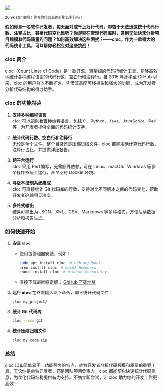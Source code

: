 <img src="/assets/image/250602-cloc.png"/> 

<small>20.9k star,哈哈！你写的代码真的有那么多行吗！</small>

**假如你是一名软件开发者，每天面对成千上万行代码，却苦于无法迅速统计代码行数、注释占比，甚至代码变化趋势？你是否在管理代码库时，遇到无法快速分析项目规模和代码质量的问题？如何高效解决这些困扰？——cloc，作为一款强大的代码统计工具，可以帮你轻松应对这些挑战！**

### **cloc 简介**
cloc（Count Lines of Code）是一款开源、轻量级的代码行统计工具，能够高效地统计各种编程语言的代码行数、空白行和注释行。自 2015 年迁移至 GitHub 以来，cloc 的用户群体不断扩大，凭借其高度可移植性和强大的功能，成为开发者分析代码结构的得力助手。

### **cloc 的功能特点**
1. **支持多种编程语言**  
   cloc 可以识别数百种编程语言，包括 C、Python、Java、JavaScript、Perl 等，为开发者提供全面的代码统计支持。

2. **统计代码行数、空白行和注释行**  
   无论是单个文件、整个目录还是压缩归档文件，cloc 都能准确计算代码行数、注释行占比，并提供详细报告。

3. **跨平台运行**  
   cloc 采用 Perl 编写，无需额外依赖，可在 Linux、macOS、Windows 等多个操作系统上运行，甚至支持 Docker 环境。

4. **与版本控制系统集成**  
   cloc 可直接统计 Git 代码库的行数，支持对比不同版本之间的代码变化，帮助开发者追踪项目演变。

5. **多格式输出**  
   结果可导出为 JSON、XML、CSV、Markdown 等多种格式，方便后续数据分析和报告生成。

### **如何快速开始**
1. **安装 cloc**  
   - 使用包管理器安装，例如：
     ```sh
     sudo apt install cloc  # Debian/Ubuntu
     brew install cloc  # macOS Homebrew
     choco install cloc  # Windows Chocolatey
     ```
   - 直接下载最新稳定版：
     [GitHub 下载地址](https://github.com/AlDanial/cloc/releases/latest)

2. **运行 cloc**
   在终端输入以下命令，即可统计代码文件：
   ```sh
   cloc my_project/
   ```

3. **统计 Git 代码库**
   ```sh
   cloc --vcs git
   ```

4. **统计压缩归档文件**
   ```sh
   cloc my_code.zip
   ```

### **总结**
cloc 以其简单易用、功能强大的特点，成为开发者分析代码规模和质量的重要工具。无论你是单独开发者，还是团队项目负责人，cloc 都能帮你快速统计代码信息，为优化代码结构提供有力支持。不妨立即尝试，让 cloc 助力你的开发工作更高效！